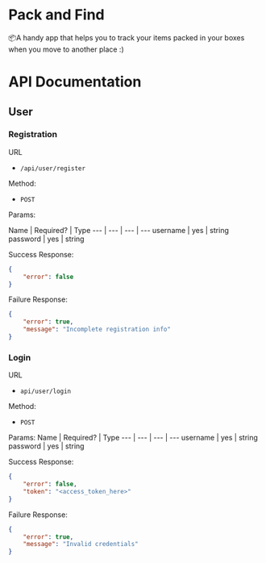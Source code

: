 # Pack and Find
📦A handy app that helps you to track your items packed in your boxes when you move to another place :)

# API Documentation
## User
### Registration
URL
- `/api/user/register`

Method:
- `POST`

Params:

Name | Required? | Type
--- | --- | --- | ---
username | yes | string
password | yes | string

Success Response:
```JSON
{
    "error": false
}
```

Failure Response:
```JSON
{
    "error": true,
    "message": "Incomplete registration info"
}
```

### Login
URL
- `api/user/login`

Method:
- `POST`

Params:
Name | Required? | Type
--- | --- | --- | ---
username | yes | string
password | yes | string

Success Response:
```JSON
{
    "error": false,
    "token": "<access_token_here>"
}
```

Failure Response:
```JSON
{
    "error": true,
    "message": "Invalid credentials"
}
```